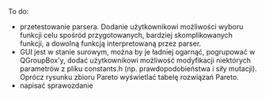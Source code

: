 To do:

- przetestowanie parsera. Dodanie użytkownikowi możliwości wyboru funkcji celu spośród przygotowanych, bardziej skomplikowanych funkcji, a dowolną funkcją interpretowaną przez parser.
- GUI jest w stanie surowym, można by je ładniej ogarnąć, pogrupować w QGroupBox'y, dodać użytkownikowi możliwość modyfikacji niektórych parametrów z pliku constants.h (np. prawdopodobieństwa i siły mutacji). Oprócz rysunku zbioru Pareto wyświetlać tabelę rozwiązań Pareto.
- napisać sprawozdanie
